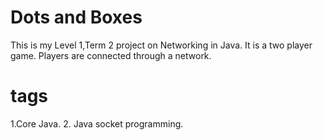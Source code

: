 # Dots and Boxes
This is my Level 1,Term 2 project on Networking in Java. It is a two player game. Players are connected through a network.  

# tags
1.Core Java.
2. Java socket programming.  
